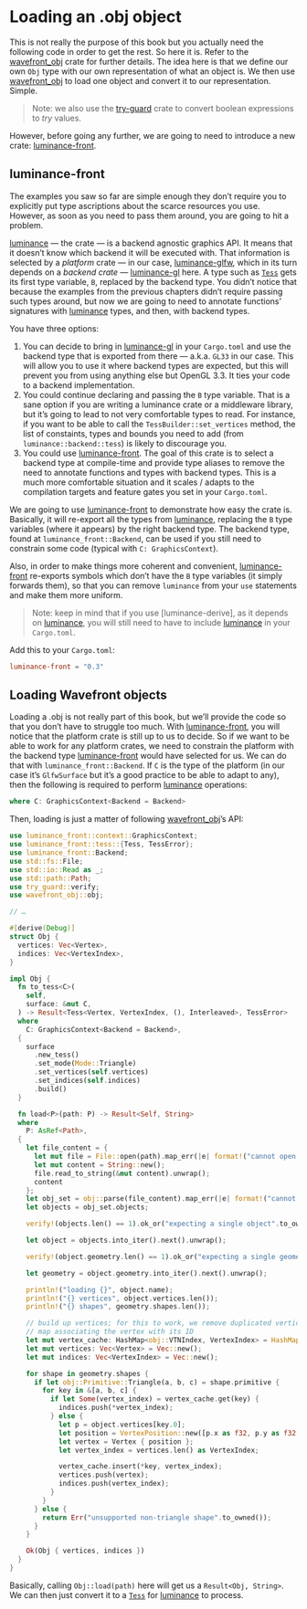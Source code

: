 # Loading an .obj object

This is not really the purpose of this book but you actually need the following code in order to get the rest.
So here it is. Refer to the [wavefront_obj] crate for further details. The idea here is that we define our
own `Obj` type with our own representation of what an object is. We then use [wavefront_obj] to
load one object and convert it to our representation. Simple.

> Note: we also use the [try-guard] crate to convert boolean expressions to _try_ values.

However, before going any further, we are going to need to introduce a new crate: [luminance-front].

## luminance-front

The examples you saw so far are simple enough they don’t require you to explicitly put type
ascriptions about the scarce resources you use. However, as soon as you need to pass them around,
you are going to hit a problem.

[luminance] — the crate — is a backend agnostic graphics API. It means that it doesn’t know which
backend it will be executed with. That information is selected by a _platform_ crate — in our case,
[luminance-glfw], which in its turn depends on a _backend crate_ — [luminance-gl] here. A type
such as [`Tess`] gets its first type variable, `B`, replaced by the backend type. You didn’t notice
that because the examples from the previous chapters didn’t require passing such types around, but
now we are going to need to annotate functions’ signatures with [luminance] types, and then, with
backend types.

You have three options:

1. You can decide to bring in [luminance-gl] in your `Cargo.toml` and use the backend type that is
  exported from there — a.k.a. `GL33` in our case. This will allow you to use it where backend
  types are expected, but this will prevent you from using anything else but OpenGL 3.3. It ties
  your code to a backend implementation.
2. You could continue declaring and passing the `B` type variable. That is a sane option if you are
  writing a luminance crate or a middleware library, but it’s going to lead to not very comfortable
  types to read. For instance, if you want to be able to call the `TessBuilder::set_vertices`
  method, the list of constaints, types and bounds you need to add (from
  `luminance::backend::tess`) is likely to discourage you.
3. You could use [luminance-front]. The goal of this crate is to select a backend type at
  compile-time and provide type aliases to remove the need to annotate functions and types with
  backend types. This is a much more comfortable situation and it scales / adapts to the
  compilation targets and feature gates you set in your `Cargo.toml`.

We are going to use [luminance-front] to demonstrate how easy the crate is. Basically, it will
re-export all the types from [luminance], replacing the `B` type variables (where it appears) by
the right backend type. The backend type, found at `luminance_front::Backend`, can be used if you
still need to constrain some code (typical with `C: GraphicsContext`).

Also, in order to make things more coherent and convenient, [luminance-front] re-exports symbols
which don’t have the `B` type variables (it simply forwards them), so that you can remove
`luminance` from your `use` statements and make them more uniform.

> Note: keep in mind that if you use [luminance-derive], as it depends on [luminance], you will
> still need to have to include [luminance] in your `Cargo.toml`.

Add this to your `Cargo.toml`:

```toml
luminance-front = "0.3"
```

## Loading Wavefront objects

Loading a .obj is not really part of this book, but we’ll provide the code so that you don’t have
to struggle too much. With [luminance-front], you will notice that the platform crate is still up
to us to decide. So if we want to be able to work for any platform crates, we need to constrain
the platform with the backend type [luminance-front] would have selected for us. We can do that
with `luminance_front::Backend`. If `C` is the type of the platform (in our case it’s `GlfwSurface`
but it’s a good practice to be able to adapt to any), then the following is required to perform
[luminance] operations:

```rust
where C: GraphicsContext<Backend = Backend>
```

Then, loading is just a matter of following [wavefront_obj]’s API:

```rust
use luminance_front::context::GraphicsContext;
use luminance_front::tess::{Tess, TessError};
use luminance_front::Backend;
use std::fs::File;
use std::io::Read as _;
use std::path::Path;
use try_guard::verify;
use wavefront_obj::obj;

// …

#[derive(Debug)]
struct Obj {
  vertices: Vec<Vertex>,
  indices: Vec<VertexIndex>,
}

impl Obj {
  fn to_tess<C>(
    self,
    surface: &mut C,
  ) -> Result<Tess<Vertex, VertexIndex, (), Interleaved>, TessError>
  where
    C: GraphicsContext<Backend = Backend>,
  {
    surface
      .new_tess()
      .set_mode(Mode::Triangle)
      .set_vertices(self.vertices)
      .set_indices(self.indices)
      .build()
  }

  fn load<P>(path: P) -> Result<Self, String>
  where
    P: AsRef<Path>,
  {
    let file_content = {
      let mut file = File::open(path).map_err(|e| format!("cannot open file: {}", e))?;
      let mut content = String::new();
      file.read_to_string(&mut content).unwrap();
      content
    };
    let obj_set = obj::parse(file_content).map_err(|e| format!("cannot parse: {:?}", e))?;
    let objects = obj_set.objects;

    verify!(objects.len() == 1).ok_or("expecting a single object".to_owned())?;

    let object = objects.into_iter().next().unwrap();

    verify!(object.geometry.len() == 1).ok_or("expecting a single geometry".to_owned())?;

    let geometry = object.geometry.into_iter().next().unwrap();

    println!("loading {}", object.name);
    println!("{} vertices", object.vertices.len());
    println!("{} shapes", geometry.shapes.len());

    // build up vertices; for this to work, we remove duplicated vertices by putting them in a
    // map associating the vertex with its ID
    let mut vertex_cache: HashMap<obj::VTNIndex, VertexIndex> = HashMap::new();
    let mut vertices: Vec<Vertex> = Vec::new();
    let mut indices: Vec<VertexIndex> = Vec::new();

    for shape in geometry.shapes {
      if let obj::Primitive::Triangle(a, b, c) = shape.primitive {
        for key in &[a, b, c] {
          if let Some(vertex_index) = vertex_cache.get(key) {
            indices.push(*vertex_index);
          } else {
            let p = object.vertices[key.0];
            let position = VertexPosition::new([p.x as f32, p.y as f32, p.z as f32]);
            let vertex = Vertex { position };
            let vertex_index = vertices.len() as VertexIndex;

            vertex_cache.insert(*key, vertex_index);
            vertices.push(vertex);
            indices.push(vertex_index);
          }
        }
      } else {
        return Err("unsupported non-triangle shape".to_owned());
      }
    }

    Ok(Obj { vertices, indices })
  }
}
```

Basically, calling `Obj::load(path)` here will get us a `Result<Obj, String>`. We can then just
convert it to a [`Tess`] for [luminance] to process.

[luminance]: https://crates.io/crates/luminance
[luminance-front]: https://crates.io/crates/luminance-front
[luminance-gl]: https://crates.io/crates/luminance-gl
[luminance-glfw]: https://crates.io/crates/luminance-glfw
[`Tess`]: https://docs.rs/luminance/latest/luminance/tess/struct.Tess.html
[wavefront_obj]: https://crates.io/crates/wavefront_obj
[try-guard]: https://crates.io/crates/try-guard
